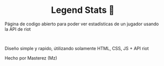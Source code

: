 <h1 align="center">Legend Stats 🧉</h1>
<p>Página de codigo abierto para poder ver estadísticas de un jugador usando la API de riot</p><br>
<p>Diseño simple y rapido, útilizando solamente HTML, CSS, JS + API riot</p>


Hecho por Masterez (Mz)





